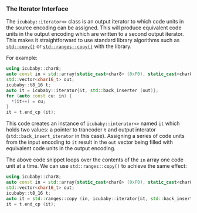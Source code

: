 ### The Iterator Interface

The `icubaby::iterator<>` class is an output iterator to which code units in the source encoding can be assigned. This will produce equivalent code units in the output encoding which are written to a second output iterator. This makes it straightforward to use standard library algorithms such as [`std::copy()`](https://en.cppreference.com/w/cpp/algorithm/copy) or [`std::ranges::copy()`](https://en.cppreference.com/w/cpp/algorithm/ranges/copy) with the library.

For example:

~~~cpp
using icubaby::char8;
auto const in = std::array{static_cast<char8> (0xF0), static_cast<char8> (0x9F), static_cast<char8> (0x98), static_cast<char8> (0x80)};
std::vector<char16_t> out;
icubaby::t8_16 t;
auto it = icubaby::iterator{&t, std::back_inserter (out)};
for (auto const cu: in) {
  *(it++) = cu;
}
it = t.end_cp (it);
~~~

This code creates an instance of `icubaby::interator<>` named `it` which holds two values: a pointer to trancoder `t` and output interator (`std::back_insert_iterator` in this case). Assigning a series of code units from the input encoding to `it` result in the `out` vector being filled with equivalent code units in the output encoding.

The above code snippet loops over the contents of the `in` array one code unit at a time. We can use `std::ranges::copy()` to achieve the same effect:

~~~cpp
using icubaby::char8;
auto const in = std::array{static_cast<char8> (0xF0), static_cast<char8> (0x9F), static_cast<char8> (0x98), static_cast<char8> (0x80)};
std::vector<char16_t> out;
icubaby::t8_16 t;
auto it = std::ranges::copy (in, icubaby::iterator{&t, std::back_inserter (out)}).out;
it = t.end_cp (it);
~~~
